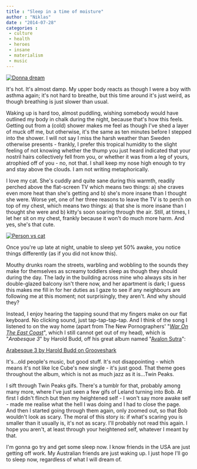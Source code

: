 ```yaml
---
title : "Sleep in a time of moisture"
author : "Niklas"
date : "2014-07-28"
categories : 
 - culture
 - health
 - heroes
 - insane
 - materialism
 - music
---
```


[![Donna dream](https://niklasblog.com/wp-content/2014-07-29-donna-hayward.gif)](https://niklasblog.com/wp-content/2014-07-29-donna-hayward.gif)

It's hot. It's almost damp. My upper body reacts as though I were a boy with asthma again; it's not hard to breathe, but this time around it's just weird, as though breathing is just slower than usual.

Waking up is hard too, almost puddling, wishing somebody would have outlined my body in chalk during the night, because that's how this feels. Getting out from a (cold) shower makes me feel as though I've shed a layer of muck off me, but otherwise, it's the same as ten minutes before I stepped into the shower. I will not say I miss the harsh weather than Sweden otherwise presents - frankly, I prefer this tropical humidity to the slight feeling of not knowing whether the thump you just heard indicated that your nostril hairs collectively fell from you, or whether it was from a leg of yours, atrophied off of you - no, not that. I shall keep my nose high enough to try and stay above the clouds. I am not writing metaphorically.

I love my cat. She's cuddly and quite sane during this warmth, readily perched above the flat-screen TV which means two things: a) she craves even more heat than she's getting and b) she's more insane than I thought she were. Worse yet, one of her three reasons to leave the TV is to perch on top of my chest, which means two things: a) that she is more insane than I thought she were and b) kitty's soon soaring through the air. Still, at times, I let her sit on my chest, frankly because it won't do much more harm. And yes, she's that cute.

[![Person vs cat](https://niklasblog.com/wp-content/130815-111a3ae7c5961f11615c4bd592394d4b.jpg)](https://niklasblog.com/wp-content/130815-111a3ae7c5961f11615c4bd592394d4b.jpg)

Once you're up late at night, unable to sleep yet 50% awake, you notice things differently (as if you did not know this).

Mouthy drunks roam the streets, warbling and wobbling to the sounds they make for themselves as screamy toddlers sleep as though they should during the day. The lady in the building across mine who always sits in her double-glazed balcony isn't there now, and her apartment is dark; I guess this makes me fill in for her duties as I gaze to see if any neighbours are following me at this moment; not surprisingly, they aren't. And why should they?

Instead, I enjoy hearing the tapping sound that my fingers make on our flat keyboard. No clicking sound, just tap-tap-tap-tap. And I think of the song I listened to on the way home (apart from The New Pornographers' "_[War On The East Coast](https://niklasblog.com/?p=16160)_", which I still cannot get out of my head), which is "_Arabesque 3_" by Harold Budd, off his great album named "[Avalon Sutra](http://en.wikipedia.org/wiki/Avalon_Sutra_/_As_Long_as_I_Can_Hold_My_Breath)":

[Arabesque 3 by Harold Budd on Grooveshark](http://grooveshark.com/search/song?q=Harold%20Budd%20Arabesque%203 "Arabesque 3 by Harold Budd on Grooveshark")

It's...old people's music, but good stuff. It's not disappointing - which means it's not like Ice Cube's new single - it's just good. That theme goes throughout the album, which is not as much jazz as it is...Twin Peaks.

I sift through Twin Peaks gifs. There's a tumblr for that, probably among many more, where I've just seen a few gifs of Leland turning into Bob. At first I didn't flinch but then my heightened self - I won't say more awake self - made me realise what the hell I was doing and I had to close the page. And then I started going through them again, only zoomed out, so that Bob wouldn't look as scary. The moral of this story is: if what's scaring you is smaller than it usually is, it's not as scary. I'll probably not read this again. I hope you aren't, at least through your heightened self, whatever I meant by that.

I'm gonna go try and get some sleep now. I know friends in the USA are just getting off work. My Australian friends are just waking up. I just hope I'll go to sleep now, regardless of what I will dream of.
